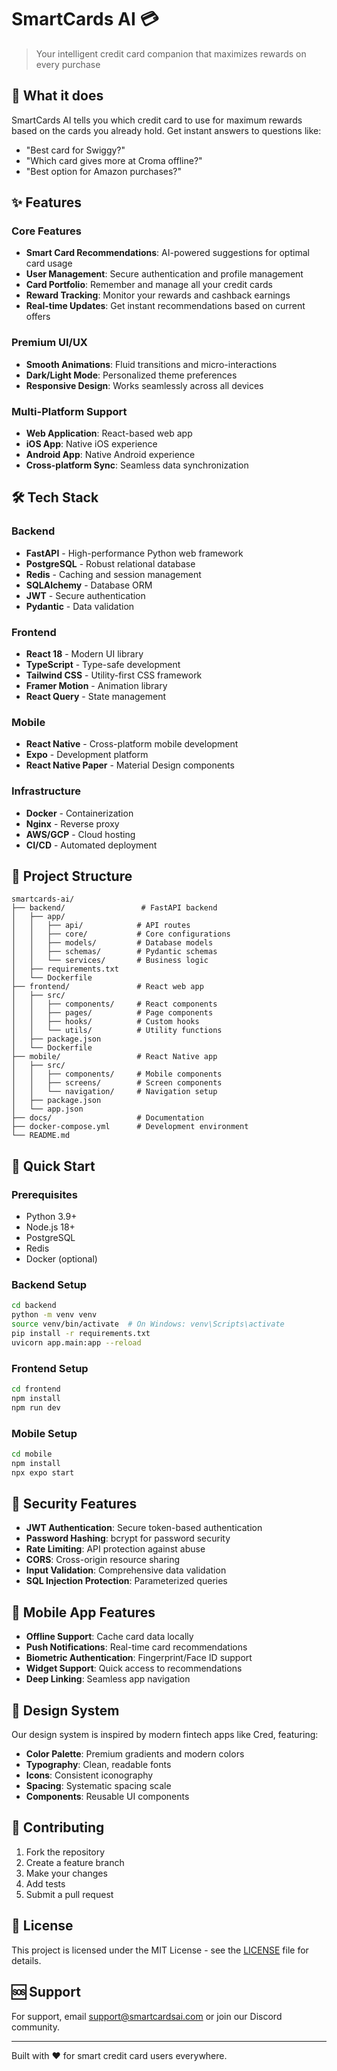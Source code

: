 # SmartCards AI 💳

> Your intelligent credit card companion that maximizes rewards on every purchase

## 🚀 What it does

SmartCards AI tells you which credit card to use for maximum rewards based on the cards you already hold. Get instant answers to questions like:

- "Best card for Swiggy?"
- "Which card gives more at Croma offline?"
- "Best option for Amazon purchases?"

## ✨ Features

### Core Features
- **Smart Card Recommendations**: AI-powered suggestions for optimal card usage
- **User Management**: Secure authentication and profile management
- **Card Portfolio**: Remember and manage all your credit cards
- **Reward Tracking**: Monitor your rewards and cashback earnings
- **Real-time Updates**: Get instant recommendations based on current offers

### Premium UI/UX
- **Smooth Animations**: Fluid transitions and micro-interactions
- **Dark/Light Mode**: Personalized theme preferences
- **Responsive Design**: Works seamlessly across all devices

### Multi-Platform Support
- **Web Application**: React-based web app
- **iOS App**: Native iOS experience
- **Android App**: Native Android experience
- **Cross-platform Sync**: Seamless data synchronization

## 🛠 Tech Stack

### Backend
- **FastAPI** - High-performance Python web framework
- **PostgreSQL** - Robust relational database
- **Redis** - Caching and session management
- **SQLAlchemy** - Database ORM
- **JWT** - Secure authentication
- **Pydantic** - Data validation

### Frontend
- **React 18** - Modern UI library
- **TypeScript** - Type-safe development
- **Tailwind CSS** - Utility-first CSS framework
- **Framer Motion** - Animation library
- **React Query** - State management

### Mobile
- **React Native** - Cross-platform mobile development
- **Expo** - Development platform
- **React Native Paper** - Material Design components

### Infrastructure
- **Docker** - Containerization
- **Nginx** - Reverse proxy
- **AWS/GCP** - Cloud hosting
- **CI/CD** - Automated deployment

## 📁 Project Structure

```
smartcards-ai/
├── backend/                 # FastAPI backend
│   ├── app/
│   │   ├── api/            # API routes
│   │   ├── core/           # Core configurations
│   │   ├── models/         # Database models
│   │   ├── schemas/        # Pydantic schemas
│   │   └── services/       # Business logic
│   ├── requirements.txt
│   └── Dockerfile
├── frontend/               # React web app
│   ├── src/
│   │   ├── components/     # React components
│   │   ├── pages/          # Page components
│   │   ├── hooks/          # Custom hooks
│   │   └── utils/          # Utility functions
│   ├── package.json
│   └── Dockerfile
├── mobile/                 # React Native app
│   ├── src/
│   │   ├── components/     # Mobile components
│   │   ├── screens/        # Screen components
│   │   └── navigation/     # Navigation setup
│   ├── package.json
│   └── app.json
├── docs/                   # Documentation
├── docker-compose.yml      # Development environment
└── README.md
```

## 🚀 Quick Start

### Prerequisites
- Python 3.9+
- Node.js 18+
- PostgreSQL
- Redis
- Docker (optional)

### Backend Setup
```bash
cd backend
python -m venv venv
source venv/bin/activate  # On Windows: venv\Scripts\activate
pip install -r requirements.txt
uvicorn app.main:app --reload
```

### Frontend Setup
```bash
cd frontend
npm install
npm run dev
```

### Mobile Setup
```bash
cd mobile
npm install
npx expo start
```

## 🔐 Security Features

- **JWT Authentication**: Secure token-based authentication
- **Password Hashing**: bcrypt for password security
- **Rate Limiting**: API protection against abuse
- **CORS**: Cross-origin resource sharing
- **Input Validation**: Comprehensive data validation
- **SQL Injection Protection**: Parameterized queries

## 📱 Mobile App Features

- **Offline Support**: Cache card data locally
- **Push Notifications**: Real-time card recommendations
- **Biometric Authentication**: Fingerprint/Face ID support
- **Widget Support**: Quick access to recommendations
- **Deep Linking**: Seamless app navigation

## 🎨 Design System

Our design system is inspired by modern fintech apps like Cred, featuring:

- **Color Palette**: Premium gradients and modern colors
- **Typography**: Clean, readable fonts
- **Icons**: Consistent iconography
- **Spacing**: Systematic spacing scale
- **Components**: Reusable UI components

## 🤝 Contributing

1. Fork the repository
2. Create a feature branch
3. Make your changes
4. Add tests
5. Submit a pull request

## 📄 License

This project is licensed under the MIT License - see the [LICENSE](LICENSE) file for details.

## 🆘 Support

For support, email support@smartcardsai.com or join our Discord community.

---

Built with ❤️ for smart credit card users everywhere. 
